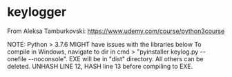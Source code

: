 # keylogger
From Aleksa Tamburkovski: https://www.udemy.com/course/python3course

NOTE: Python > 3.7.6 MIGHT have issues with the libraries below
To compile in Windows, navigate to dir in cmd > "pyinstaller keylog.py --onefile --noconsole". EXE will be in "dist" directory. All others can be deleted.
UNHASH LINE 12, HASH line 13 before compiling to EXE.
